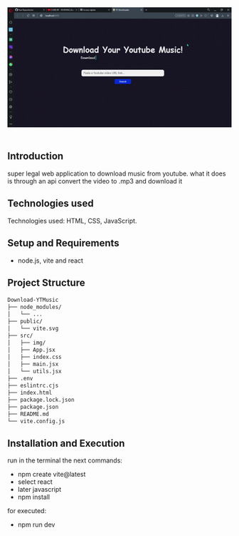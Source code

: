 <div align="center">
  <img src="./src/img/YT%20Downloader%20-%20Opera%202023-06-25%2017-58-09.gif" alt="">
</div>
ㅤ



## Introduction
super legal web application to download music from youtube. what it does is through an api convert the video to .mp3 and download it

## Technologies used
Technologies used: HTML, CSS, JavaScript.

## Setup and Requirements
- node.js, vite and react

## Project Structure
    Download-YTMusic 
    ├── node_modules/
    │   └── ...
    ├── public/
    │   └── vite.svg
    ├── src/
    │   ├── img/
    │   ├── App.jsx
    │   ├── index.css
    │   ├── main.jsx
    │   └── utils.jsx
    ├── .env
    ├── eslintrc.cjs
    ├── index.html
    ├── package.lock.json
    ├── package.json
    ├── README.md
    └── vite.config.js


## Installation and Execution
run in the terminal the next commands:
- npm create vite@latest
- select react
- later javascript
- npm install

for executed:
- npm run dev

